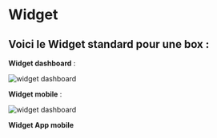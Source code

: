 # Widget

## Voici le **Widget standard** pour une box :


**Widget dashboard** :

![widget dashboard](https://limad.github.io/plugins-docs/plugin-dspsmartplug/images/dspsmartplug_screenshot6.PNG)



**Widget mobile** :

![widget dashboard](https://limad.github.io/plugins-docs/plugin-dspsmartplug/images/dspsmartplug_screenshot7.PNG)



**Widget App mobile**
